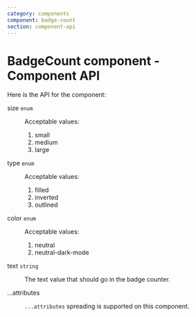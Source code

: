 ```yaml
---
category: components
component: badge-count
section: component-api
---
```


# BadgeCount component - Component API

Here is the API for the component:

<dl class="dummy-component-props" aria-labelledby="component-api-badge-count"><dt>size <code>enum</code></dt><dd><p>Acceptable values:</p><ol><li>small</li><li class="default">medium</li><li>large</li></ol></dd><dt>type <code>enum</code></dt><dd><p>Acceptable values:</p><ol><li class="default">filled</li><li>inverted</li><li>outlined</li></ol></dd><dt>color <code>enum</code></dt><dd><p>Acceptable values:</p><ol><li class="default">neutral</li><li>neutral-dark-mode</li></ol></dd><dt>text <code>string</code></dt><dd><p>The text value that should go in the badge counter.</p></dd><dt>...attributes</dt><dd><p><code class="dummy-code">...attributes</code> spreading is supported on this component.</p></dd></dl>